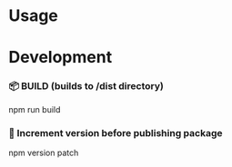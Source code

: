 # Usage



# Development

### 📦 BUILD (builds to /dist directory)

npm run build

### 🔂 Increment version before publishing package

npm version patch
